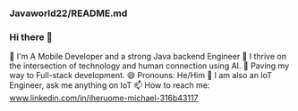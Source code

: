 ### Javaworld22/README.md
### Hi there 👋

🔭 I'm A Mobile Developer and a strong Java backend Engineer 
👯 I thrive on the intersection of technology and human connection using AI.
🌱 Paving my way to Full-stack development.
😄 Pronouns: He/Him
💬 I am also an IoT Engineer, ask me anything on IoT 
📫 How to reach me: www.linkedin.com/in/iheruome-michael-316b43117



<!--
**Javaworld22/Javaworld22** is a ✨ _special_ ✨ repository because its `README.md` (this file) appears on your GitHub profile.

Here are some ideas to get you started:

- 🔭 I’m currently working on ...
- 🌱 I’m currently learning ...
- 👯 I’m looking to collaborate on ...
- 🤔 I’m looking for help with ...
- 💬 Ask me about ...
- 📫 How to reach me: ...
- 😄 Pronouns: ...
- ⚡ Fun fact: ...
-->



